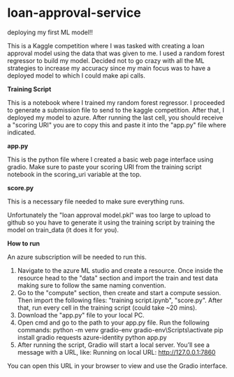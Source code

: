 # loan-approval-service
deploying my first ML model!!

This is a Kaggle competition where I was tasked with creating a loan approval model using the data that was given to me. I used a random forest regressor to build my model. Decided not to go crazy with all the ML strategies to increase my accuracy since my main focus was to have a deployed model to which I could make api calls.


**Training Script**

This is a notebook where I trained my random forest regressor. I proceeded to generate a submission file to send to the kaggle competition. After that, I deployed my model to azure. After running the last cell, you should receive a "scoring URI" you are to copy this and paste it into the "app.py" file where indicated.


**app.py**

This is the python file where I created a basic web page interface using gradio. Make sure to paste your scoring URI from the training script notebook in the scoring_uri variable at the top.


**score.py**

This is a necessary file needed to make sure everything runs.



Unfortunately the "loan approval model.pkl" was too large to upload to github so you have to generate it using the training script by training the model on train_data (it does it for you).


**How to run**

An azure subscription will be needed to run this.

1. Navigate to the azure ML studio and create a resource. Once inside the resource head to the "data" section and import the train and test data making sure to follow the same naming convention.
2. Go to the "compute" section, then create and start a compute session. Then import the following files: "training script.ipynb", "score.py". After that, run every cell in the training script (could take ~20 mins).
3. Download the  "app.py" file to your local PC.
4. Open cmd and go to the path to your app.py file. Run the following commands:
python -m venv gradio-env
gradio-env\Scripts\activate
pip install gradio requests azure-identity
python app.py
5. After running the script, Gradio will start a local server. You’ll see a message with a URL, like: Running on local URL:  http://127.0.0.1:7860

You can open this URL in your browser to view and use the Gradio interface.
